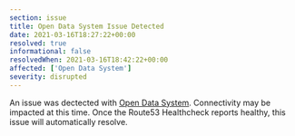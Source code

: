 ```yaml
---
section: issue
title: Open Data System Issue Detected
date: 2021-03-16T18:27:22+00:00
resolved: true
informational: false
resolvedWhen: 2021-03-16T18:42:22+00:00
affected: ['Open Data System']
severity: disrupted
---
```

An issue was dectected with [Open Data System](https://data.sba.gov).  Connectivity may be impacted at this time.  Once the Route53 Healthcheck reports healthy, this issue will automatically resolve.
